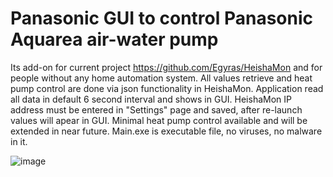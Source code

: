 # Panasonic GUI to control Panasonic Aquarea air-water pump

Its add-on for current project https://github.com/Egyras/HeishaMon and for people without any home automation system. All values retrieve and heat pump control are done via json functionality in HeishaMon. Application read all data in default 6 second interval and shows in GUI. HeishaMon IP address must be entered in "Settings" page and saved, after re-launch values will apear in GUI. Minimal heat pump control available and will be extended in near future. 
Main.exe is executable file, no viruses, no malware in it.

![image](https://user-images.githubusercontent.com/36902688/155846235-0695034e-3a45-4fe6-bd30-63123e89ea0f.png)

